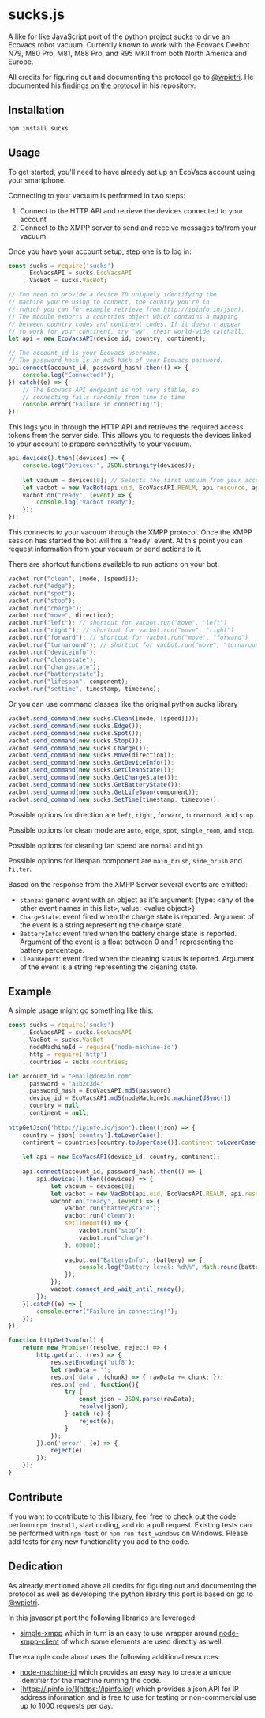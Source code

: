 sucks.js
========

A like for like JavaScript port of the python project [sucks](https://github.com/wpietri/sucks)
to drive an Ecovacs robot vacuum. Currently known to work
with the Ecovacs Deebot N79, M80 Pro, M81, M88 Pro, and R95
MKII from both North America and Europe.

All credits for figuring out and documenting the protocol go to [@wpietri](https://github.com/wpietri).
He documented his [findings on the protocol](http://github.com/wpietri/sucks/blob/master/protocol.md) in his repository.

## Installation

	npm install sucks

## Usage

To get started, you'll need to have already set up an EcoVacs account
using your smartphone.

Connecting to your vacuum is performed in two steps:
1. Connect to the HTTP API and retrieve the devices connected to your account
2. Connect to the XMPP server to send and receive messages to/from your vacuum

Once you have your account setup, step one is to log in:
```javascript
const sucks = require('sucks')
	, EcoVacsAPI = sucks.EcoVacsAPI
	, VacBot = sucks.VacBot;

// You need to provide a device ID uniquely identifying the
// machine you're using to connect, the country you're in
// (which you can for example retrieve from http://ipinfo.io/json).
// The module exports a countries object which contains a mapping 
// between country codes and continent codes. If it doesn't appear
// to work for your continent, try "ww", their world-wide catchall.
let api = new EcoVacsAPI(device_id, country, continent);

// The account_id is your Ecovacs username.
// The password_hash is an md5 hash of your Ecovacs password.
api.connect(account_id, password_hash).then(() => {
	console.log("Connected!");
}).catch((e) => {
	// The Ecovacs API endpoint is not very stable, so
	// connecting fails randomly from time to time
	console.error("Failure in connecting!");
});
```

This logs you in through the HTTP API and retrieves the required
access tokens from the server side. This allows you to requests
the devices linked to your account to prepare connectivity to your
vacuum.

```javascript
api.devices().then((devices) => {
	console.log("Devices:", JSON.stringify(devices));
	
	let vacuum = devices[0]; // Selects the first vacuum from your account
	let vacbot = new VacBot(api.uid, EcoVacsAPI.REALM, api.resource, api.user_access_token, vacuum, continent);
	vacbot.on("ready", (event) => {
		console.log("Vacbot ready");
	});
});
```

This connects to your vacuum through the XMPP protocol. Once the
XMPP session has started the bot will fire a 'ready' event. At
this point you can request information from your vacuum or send
actions to it.

There are shortcut functions available to run actions on your bot.
```javascript
vacbot.run("clean", [mode, [speed]]);
vacbot.run("edge");
vacbot.run("spot");
vacbot.run("stop");
vacbot.run("charge");
vacbot.run("move", direction);
vacbot.run("left"); // shortcut for vacbot.run("move", "left")
vacbot.run("right"); // shortcut for vacbot.run("move", "right")
vacbot.run("forward"); // shortcut for vacbot.run("move", "forward")
vacbot.run("turnaround"); // shortcut for vacbot.run("move", "turnaround")
vacbot.run("deviceinfo");
vacbot.run("cleanstate");
vacbot.run("chargestate");
vacbot.run("batterystate");
vacbot.run("lifespan", component);
vacbot.run("settime", timestamp, timezone);
```

Or you can use command classes like the original python sucks library
```javascript
vacbot.send_command(new sucks.Clean([mode, [speed]]));
vacbot.send_command(new sucks.Edge());
vacbot.send_command(new sucks.Spot());
vacbot.send_command(new sucks.Stop());
vacbot.send_command(new sucks.Charge());
vacbot.send_command(new sucks.Move(direction));
vacbot.send_command(new sucks.GetDeviceInfo());
vacbot.send_command(new sucks.GetCleanState());
vacbot.send_command(new sucks.GetChargeState());
vacbot.send_command(new sucks.GetBatteryState());
vacbot.send_command(new sucks.GetLifeSpan(component));
vacbot.send_command(new sucks.SetTime(timestamp, timezone));
```

Possible options for direction are `left`, `right`, `forward`, `turnaround`, and `stop`.

Possible options for clean mode are `auto`, `edge`, `spot`, `single_room`, and `stop`.

Possible options for cleaning fan speed are `normal` and `high`.

Possible options for lifespan component are `main_brush`, `side_brush` and `filter`.

Based on the response from the XMPP Server several events are
emitted:
* `stanza`: generic event with an object as it's argument: {type: 
  \<any of the other event names in this list\>, value: \<value object\>}
* `ChargeState`: event fired when the charge state is reported. Argument
  of the event is a string representing the charge state.
* `BatteryInfo`: event fired when the battery charge state is reported.
  Argument of the event is a float between 0 and 1 representing the
  battery percentage.
* `CleanReport`: event fired when the cleaning status is reported.
  Argument of the event is a string representing the cleaning state.

## Example

A simple usage might go something like this:

```javascript
const sucks = require('sucks')
	, EcoVacsAPI = sucks.EcoVacsAPI
	, VacBot = sucks.VacBot
	, nodeMachineId = require('node-machine-id')
	, http = require('http')
	, countries = sucks.countries;

let account_id = "email@domain.com"
	, password = "a1b2c3d4"
	, password_hash = EcoVacsAPI.md5(password)
	, device_id = EcoVacsAPI.md5(nodeMachineId.machineIdSync())
	, country = null
	, continent = null;
  
httpGetJson('http://ipinfo.io/json').then((json) => {
	country = json['country'].toLowerCase();
	continent = countries[country.toUpperCase()].continent.toLowerCase();
	
	let api = new EcoVacsAPI(device_id, country, continent);
	
	api.connect(account_id, password_hash).then(() => {
		api.devices().then((devices) => {
			let vacuum = devices[0];
			let vacbot = new VacBot(api.uid, EcoVacsAPI.REALM, api.resource, api.user_access_token, vacuum, continent);
			vacbot.on("ready", (event) => {
				vacbot.run("batterystate");
				vacbot.run("clean");
				setTimeout(() => {
					vacbot.run("stop");
					vacbot.run("charge");
				}, 60000);
				
				vacbot.on("BatteryInfo", (battery) => {
					console.log("Battery level: %d\%", Math.round(battery*100));
				});
			});
			vacbot.connect_and_wait_until_ready();
		});
	}).catch((e) => {
		console.error("Failure in connecting!");
	});
});

function httpGetJson(url) {
	return new Promise((resolve, reject) => {
		http.get(url, (res) => {
			res.setEncoding('utf8');
			let rawData = '';
			res.on('data', (chunk) => { rawData += chunk; });
			res.on('end', function(){
				try {
					const json = JSON.parse(rawData);
					resolve(json);
				} catch (e) {
					reject(e);
				}
			});
		}).on('error', (e) => {
			reject(e);
		});
	});
}
```

## Contribute

If you want to contribute to this library, feel free to check out the code,
perform `npm install`, start coding, and do a pull request. Existing
tests can be performed with `npm test` or `npm run test_windows` on
Windows. Please add tests for any new functionality you add to the code.

## Dedication

As already mentioned above all credits for figuring out and documenting the
protocol as well as developing the python library this port is based on go
to [@wpietri](https://github.com/wpietri).

In this javascript port the following libraries are leveraged:
* [simple-xmpp](https://www.npmjs.com/package/simple-xmpp) which in turn is
  an easy to use wrapper around [node-xmpp-client](https://www.npmjs.com/package/node-xmpp-client)
  of which some elements are used directly as well.

The example code about uses the following additional resources:
* [node-machine-id](https://www.npmjs.com/package/node-machine-id) which
  provides an easy way to create a unique identifier for the machine running
  the code.
* [https://ipinfo.io/](https://ipinfo.io/) which provides a json API for IP address information
  and is free to use for testing or non-commercial use up to 1000 requests
  per day.